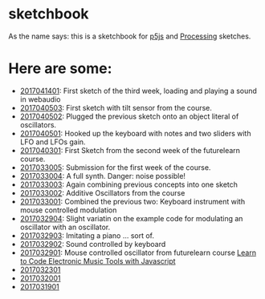 # sketchbook

As the name says: this is a sketchbook for [p5js](http://p5js.org/) and [Processing](http://processing.org/) sketches.

# Here are some:

* [2017041401](https://doxanthropos.github.io/sketchbook/2017041401): First sketch of the third week, loading and playing a sound in webaudio
* [2017040503](https://doxanthropos.github.io/sketchbook/2017040503): First sketch with tilt sensor from the course.
* [2017040502](https://doxanthropos.github.io/sketchbook/2017040502): Plugged the previous sketch onto an object literal of oscillators.
* [2017040501](https://doxanthropos.github.io/sketchbook/2017040501): Hooked up the keyboard with notes and two sliders with LFO and LFOs gain.
* [2017040301](https://doxanthropos.github.io/sketchbook/2017040301): First Sketch from the second week of the futurelearn course.
* [2017033005](https://doxanthropos.github.io/sketchbook/2017033005): Submission for the first week of the course.
* [2017033004](https://doxanthropos.github.io/sketchbook/2017033004): A full synth. Danger: noise possible!
* [2017033003](https://doxanthropos.github.io/sketchbook/2017033003): Again combining previous concepts into one sketch
* [2017033002](https://doxanthropos.github.io/sketchbook/2017033002): Additive Oscillators from the course
* [2017033001](https://doxanthropos.github.io/sketchbook/2017033001): Combined the previous two: Keyboard instrument with mouse controlled modulation
* [2017032904](https://doxanthropos.github.io/sketchbook/2017032904): Slight variatin on the example code for modulating an oscillator with an oscillator.
* [2017032903](https://doxanthropos.github.io/sketchbook/2017032903): Imitating a piano ... sort of.
* [2017032902](https://doxanthropos.github.io/sketchbook/2017032902): Sound controlled by keyboard
* [2017032901](https://doxanthropos.github.io/sketchbook/2017032901): Mouse controlled oscillator from futurelearn course [Learn to Code Electronic Music Tools with Javascript](https://www.futurelearn.com/courses/electronic-music-tools)
* [2017032301](https://doxanthropos.github.io/sketchbook/2017032301)
* [2017032001](https://doxanthropos.github.io/sketchbook/2017032001)
* [2017031901](https://doxanthropos.github.io/sketchbook/2017031901) 
